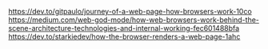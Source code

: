 https://dev.to/gitpaulo/journey-of-a-web-page-how-browsers-work-10co
https://medium.com/web-god-mode/how-web-browsers-work-behind-the-scene-architecture-technologies-and-internal-working-fec601488bfa
https://dev.to/starkiedev/how-the-browser-renders-a-web-page-1ahc

